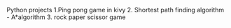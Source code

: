
Python projects
1.Ping pong game in kivy
2. Shortest path finding algorithm - A*algorithm
3. rock paper scissor game
